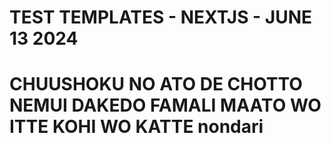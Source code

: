# TEST TEMPLATES - NEXTJS - JUNE 13 2024

# CHUUSHOKU NO ATO DE CHOTTO NEMUI DAKEDO FAMALI MAATO WO ITTE KOHI WO KATTE nondari 